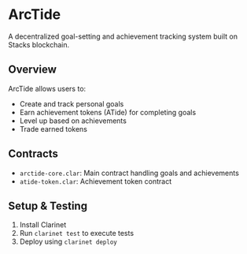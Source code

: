 # ArcTide
A decentralized goal-setting and achievement tracking system built on Stacks blockchain.

## Overview
ArcTide allows users to:
- Create and track personal goals
- Earn achievement tokens (ATide) for completing goals
- Level up based on achievements
- Trade earned tokens

## Contracts
- `arctide-core.clar`: Main contract handling goals and achievements
- `atide-token.clar`: Achievement token contract

## Setup & Testing
1. Install Clarinet
2. Run `clarinet test` to execute tests
3. Deploy using `clarinet deploy`
